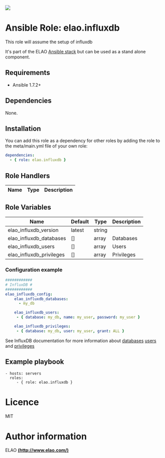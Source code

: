 <img src="http://www.elao.com/images/corpo/logo_red_small.png"/>

# Ansible Role: elao.influxdb

This role will assume the setup of influxdb

It's part of the ELAO [Ansible stack](http://ansible.elao.com) but can be used as a stand alone component.

## Requirements

- Ansible 1.7.2+

## Dependencies

None.

## Installation

You can add this role as a dependency for other roles by adding the role to the meta/main.yml file of your own role:

```yaml
dependencies:
  - { role: elao.influxdb }
```

## Role Handlers

|Name|Type|Description|
|----|----|-----------|

## Role Variables

| Name                     | Default | Type   | Description |
| ------------------------ | ------- | ------ | ----------- |
| elao_influxdb_version    | latest  | string |             |
| elao_influxdb_databases  | []      | array  | Databases   |
| elao_influxdb_users      | []      | array  | Users       |
| elao_influxdb_privileges | []      | array  | Privileges  |

### Configuration example

```yaml
############
# InfluxDB #
############
elao_influxdb_config:
    elao_influxdb_databases:
      - my_db

    elao_influxdb_users:
     - { database: my_db, name: my_user, password: my_user }

    elao_influxdb_privileges:
     - { database: my_db, user: my_user, grant: ALL }
```

See InfluxDB documentation for more information about [databases](https://influxdb.com/docs/v0.9/administration/administration.html#database-management) [users](https://influxdb.com/docs/v0.9/administration/administration.html#user-management) and [privileges](https://influxdb.com/docs/v0.9/administration/administration.html#privilege-control)

## Example playbook

    - hosts: servers
      roles:
         - { role: elao.influxdb }

# Licence

MIT

# Author information

ELAO [**(http://www.elao.com/)**](http://www.elao.com)

